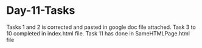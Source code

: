 # Day-11-Tasks

Tasks 1 and 2 is corrected and pasted in google doc file attached.
Task 3 to 10 completed in index.html file.
Task 11 has done in SameHTMLPage.html file
